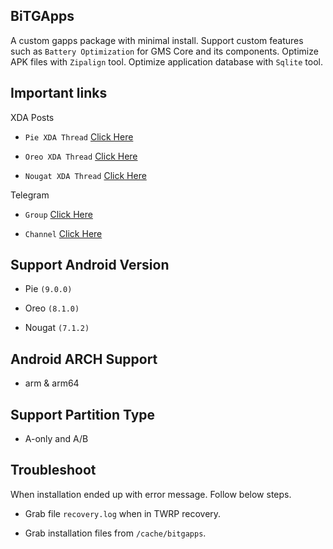 ## BiTGApps

A custom gapps package with minimal install. Support custom features such as `Battery Optimization` for GMS Core and its components. Optimize APK files with `Zipalign` tool. Optimize application database with `Sqlite` tool.

## Important links

XDA Posts

* `Pie XDA Thread` [Click Here](https://forum.xda-developers.com/android/software/arm64-bitgapps-pie-9-0-0-t3828515)

* `Oreo XDA Thread` [Click Here](https://forum.xda-developers.com/android/software/arm64-bitgapps-oreo-8-1-0-t3788794)

* `Nougat XDA Thread` [Click Here](https://forum.xda-developers.com/android/software/arm64-bitgapps-nougat-7-1-x-t3795570)

Telegram

* `Group` [Click Here](https://t.me/bitgapps_official)

* `Channel` [Click Here](https://t.me/bitgapps_downloads_official)

## Support Android Version

* Pie `(9.0.0)`

* Oreo `(8.1.0)`

* Nougat `(7.1.2)`

## Android ARCH Support

* arm & arm64

## Support Partition Type

* A-only and A/B

## Troubleshoot

When installation ended up with error message. Follow below steps.

* Grab file `recovery.log` when in TWRP recovery.

* Grab installation files from `/cache/bitgapps`.

